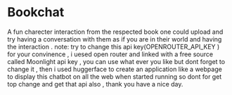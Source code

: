 # Bookchat
A fun charecter interaction from the respected book one could upload and try having a conversation with them as if you are in their world and having the interaction . 
note:
try to change this api key(OPENROUTER_API_KEY ) for your convinence , i uesed open router and linked with a free source called Moonlight api key , you can use what ever you like but dont forget to change it , then i used huggerface to create an application like a webpage to display this chatbot on all the web when started running so dont for get top change and get that api also , thank you have a nice day. 
